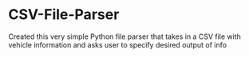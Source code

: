 # CSV-File-Parser
Created this very simple Python file parser that takes in a CSV file with vehicle information and asks user to specify desired output of info
